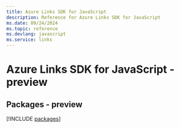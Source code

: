```yaml
---
title: Azure Links SDK for JavaScript
description: Reference for Azure Links SDK for JavaScript
ms.date: 09/24/2024
ms.topic: reference
ms.devlang: javascript
ms.service: links
---
```

# Azure Links SDK for JavaScript - preview
## Packages - preview
[!INCLUDE [packages](links-index.md)]